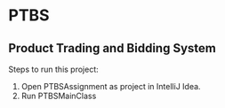 # PTBS
## Product Trading and Bidding System
Steps to run this project:
1. Open PTBSAssignment as project in IntelliJ Idea.
2. Run PTBSMainClass

